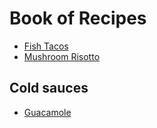 # Book of Recipes
* [Fish Tacos](fishtacos.md)
* [Mushroom Risotto](mushroom_risotto.md)


## Cold sauces
* [Guacamole](guacamole.md)


